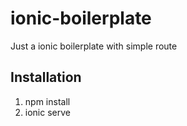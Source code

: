 # ionic-boilerplate
Just a ionic boilerplate with simple route

## Installation
1. npm install
2. ionic serve
